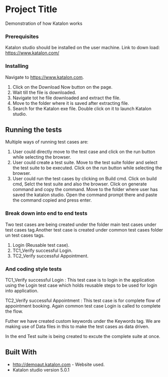 # Project Title

Demonstration of how Katalon works

### Prerequisites

Katalon studio should be installed on the user machine. Link to down load:
https://www.katalon.com/


### Installing

Navigate to https://www.katalon.com.

1. Click on the Download Now button on the page.
2. Wait till the file is downloaded.
3. Navigate tot he file downloaded and extract the file.
4. Move to the folder where it is saved after extracting file.
5. Search for the Katalon exe file. Double click on it to launch Katalon studio.

## Running the tests

Multiple ways of running test cases are:

1. User could directly move to the test case and click on the run button while selecting the browser.
2. User could create a test suite. Move to the test suite folder and select the test suite to be executed. Click on the run button while selecting the browser.
3. User could run the test cases by clicking on Build cmd. Click on build cmd, Selct the test suite and also the browser. Click on generate command and copy the command. Move to the folder where user has saved the katalon studio. Open the command prompt there and paste the command copied and press enter. 

### Break down into end to end tests

Two test cases are being created under the folder main test cases under test cases tag.Another test case is created under common test cases folder un test cases tags.
1. Login  (Reusable test case).
2. TC1_Verify successful Login.
3. TC2_Verify successful Appointment.


### And coding style tests

TC1_Verify successful Login :  This test case is to login in the application using the Login test case which holds reusable steps to be used for login into application.

TC2_Verify successful Appointment :  This test case is for complete flow of appointment booking. Again common test case Login is called to complete the flow.


Futher we have created custom keywords under the Keywords tag. We are making use of Data files in this to make the test cases as data driven.

In the end Test suite is being created to excute the complete suite at once.


## Built With

* http://demoaut.katalon.com - Website used.
* Katalon studio version 5.0.1


